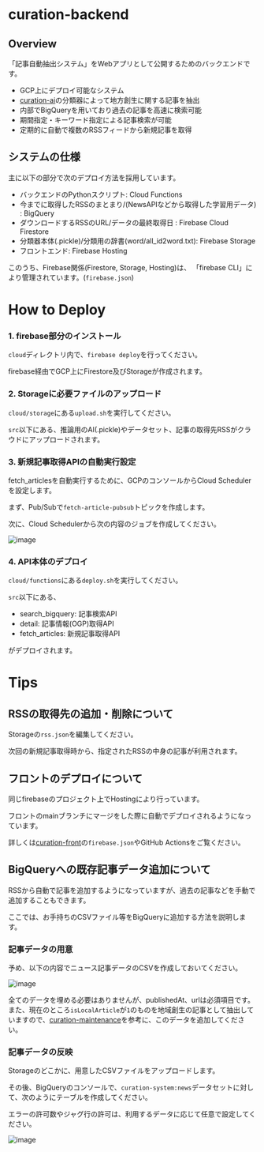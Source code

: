 # curation-backend

## Overview

「記事自動抽出システム」をWebアプリとして公開するためのバックエンドです。

- GCP上にデプロイ可能なシステム
- [curation-ai](https://github.com/geek-japan/curation-ai)の分類器によって地方創生に関する記事を抽出
- 内部でBigQueryを用いており過去の記事を高速に検索可能
- 期間指定・キーワード指定による記事検索が可能
- 定期的に自動で複数のRSSフィードから新規記事を取得

## システムの仕様

主に以下の部分で次のデプロイ方法を採用しています。

- バックエンドのPythonスクリプト: Cloud Functions
- 今までに取得したRSSのまとまり/(NewsAPIなどから取得した学習用データ) : BigQuery
- ダウンロードするRSSのURL/データの最終取得日 : Firebase Cloud Firestore
- 分類器本体(.pickle)/分類用の辞書(word/all_id2word.txt): Firebase Storage
- フロントエンド: Firebase Hosting

このうち、Firebase関係(Firestore, Storage, Hosting)は、
「firebase CLI」により管理されています。(`firebase.json`)

# How to Deploy

### 1. firebase部分のインストール

`cloud`ディレクトリ内で、`firebase deploy`を行ってください。

firebase経由でGCP上にFirestore及びStorageが作成されます。

### 2. Storageに必要ファイルのアップロード

`cloud/storage`にある`upload.sh`を実行してください。

`src`以下にある、推論用のAI(.pickle)やデータセット、記事の取得先RSSがクラウドにアップロードされます。

### 3. 新規記事取得APIの自動実行設定

fetch_articlesを自動実行するために、GCPのコンソールからCloud Schedulerを設定します。

まず、Pub/Subで`fetch-article-pubsub`トピックを作成します。

次に、Cloud Schedulerから次の内容のジョブを作成してください。

![image](https://user-images.githubusercontent.com/38032069/113497255-36ced380-953d-11eb-85c0-af6eba536f30.png)

### 4. API本体のデプロイ

`cloud/functions`にある`deploy.sh`を実行してください。

`src`以下にある、

- search_bigquery: 記事検索API
- detail: 記事情報(OGP)取得API
- fetch_articles: 新規記事取得API

がデプロイされます。

# Tips

## RSSの取得先の追加・削除について

Storageの`rss.json`を編集してください。

次回の新規記事取得時から、指定されたRSSの中身の記事が利用されます。

## フロントのデプロイについて

同じfirebaseのプロジェクト上でHostingにより行っています。

フロントのmainブランチにマージをした際に自動でデプロイされるようになっています。

詳しくは[curation-front](https://github.com/geek-japan/curation-front)の`firebase.json`やGitHub Actionsをご覧ください。

## BigQueryへの既存記事データ追加について

RSSから自動で記事を追加するようになっていますが、過去の記事などを手動で追加することもできます。

ここでは、お手持ちのCSVファイル等をBigQueryに追加する方法を説明します。

### 記事データの用意

予め、以下の内容でニュース記事データのCSVを作成しておいてください。

![image](https://user-images.githubusercontent.com/38032069/113496964-df7b3400-9539-11eb-9d80-e143d2c8e6d6.png)

全てのデータを埋める必要はありませんが、publishedAt、urlは必須項目です。また、現在のところ`isLocalArticle`が`1`のものを地域創生の記事として抽出していますので、[curation-maintenance](https://github.com/geek-japan/curation-maintenance/blob/main/CURATION_README.md)を参考に、このデータを追加してください。

### 記事データの反映

Storageのどこかに、用意したCSVファイルをアップロードします。

その後、BigQueryのコンソールで、`curation-system:news`データセットに対して、次のようにテーブルを作成してください。

エラーの許可数やジャグ行の許可は、利用するデータに応じて任意で設定してください。

![image](https://user-images.githubusercontent.com/38032069/113497014-73e59680-953a-11eb-80d0-9d92af2360a4.png)

